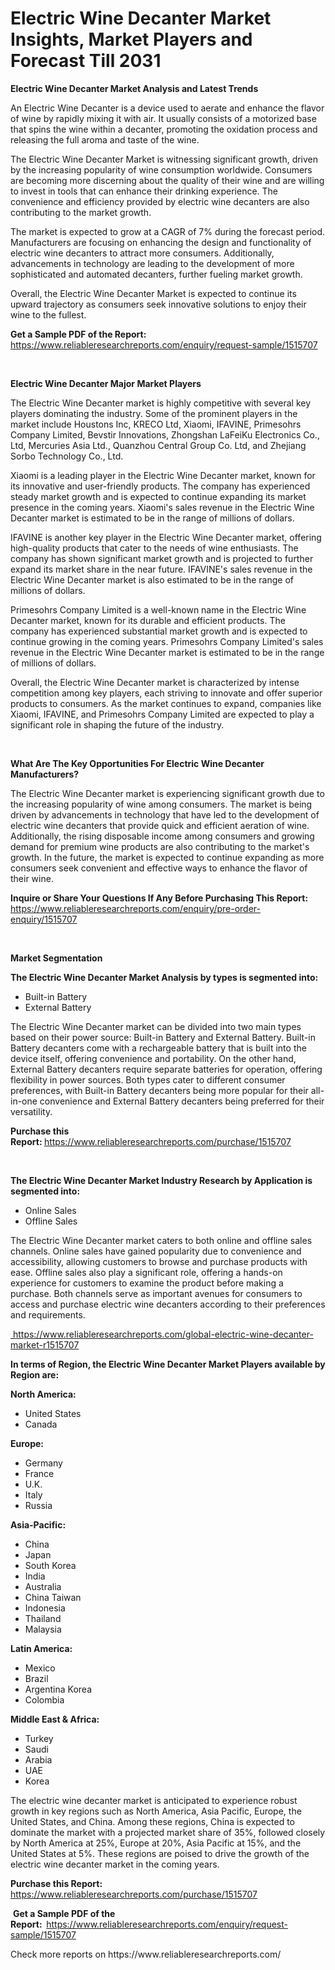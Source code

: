 <p><h1>Electric Wine Decanter Market Insights, Market Players and Forecast Till 2031</h1></p><p><strong>Electric Wine Decanter Market Analysis and Latest Trends</strong></p>
<p><p>An Electric Wine Decanter is a device used to aerate and enhance the flavor of wine by rapidly mixing it with air. It usually consists of a motorized base that spins the wine within a decanter, promoting the oxidation process and releasing the full aroma and taste of the wine.</p><p>The Electric Wine Decanter Market is witnessing significant growth, driven by the increasing popularity of wine consumption worldwide. Consumers are becoming more discerning about the quality of their wine and are willing to invest in tools that can enhance their drinking experience. The convenience and efficiency provided by electric wine decanters are also contributing to the market growth.</p><p>The market is expected to grow at a CAGR of 7% during the forecast period. Manufacturers are focusing on enhancing the design and functionality of electric wine decanters to attract more consumers. Additionally, advancements in technology are leading to the development of more sophisticated and automated decanters, further fueling market growth.</p><p>Overall, the Electric Wine Decanter Market is expected to continue its upward trajectory as consumers seek innovative solutions to enjoy their wine to the fullest.</p></p>
<p><strong>Get a Sample PDF of the Report:&nbsp;</strong> <a href="https://www.reliableresearchreports.com/enquiry/request-sample/1515707">https://www.reliableresearchreports.com/enquiry/request-sample/1515707</a></p>
<p>&nbsp;</p>
<p><strong>Electric Wine Decanter Major Market Players</strong></p>
<p><p>The Electric Wine Decanter market is highly competitive with several key players dominating the industry. Some of the prominent players in the market include Houstons Inc, KRECO Ltd, Xiaomi, IFAVINE, Primesohrs Company Limited, Bevstir Innovations, Zhongshan LaFeiKu Electronics Co., Ltd, Mercuries Asia Ltd., Quanzhou Central Group Co. Ltd, and Zhejiang Sorbo Technology Co., Ltd.</p><p>Xiaomi is a leading player in the Electric Wine Decanter market, known for its innovative and user-friendly products. The company has experienced steady market growth and is expected to continue expanding its market presence in the coming years. Xiaomi's sales revenue in the Electric Wine Decanter market is estimated to be in the range of millions of dollars.</p><p>IFAVINE is another key player in the Electric Wine Decanter market, offering high-quality products that cater to the needs of wine enthusiasts. The company has shown significant market growth and is projected to further expand its market share in the near future. IFAVINE's sales revenue in the Electric Wine Decanter market is also estimated to be in the range of millions of dollars.</p><p>Primesohrs Company Limited is a well-known name in the Electric Wine Decanter market, known for its durable and efficient products. The company has experienced substantial market growth and is expected to continue growing in the coming years. Primesohrs Company Limited's sales revenue in the Electric Wine Decanter market is estimated to be in the range of millions of dollars.</p><p>Overall, the Electric Wine Decanter market is characterized by intense competition among key players, each striving to innovate and offer superior products to consumers. As the market continues to expand, companies like Xiaomi, IFAVINE, and Primesohrs Company Limited are expected to play a significant role in shaping the future of the industry.</p></p>
<p>&nbsp;</p>
<p><strong>What Are The Key Opportunities For Electric Wine Decanter Manufacturers?</strong></p>
<p><p>The Electric Wine Decanter market is experiencing significant growth due to the increasing popularity of wine among consumers. The market is being driven by advancements in technology that have led to the development of electric wine decanters that provide quick and efficient aeration of wine. Additionally, the rising disposable income among consumers and growing demand for premium wine products are also contributing to the market's growth. In the future, the market is expected to continue expanding as more consumers seek convenient and effective ways to enhance the flavor of their wine.</p></p>
<p><strong>Inquire or Share Your Questions If Any Before Purchasing This Report:</strong> <a href="https://www.reliableresearchreports.com/enquiry/pre-order-enquiry/1515707">https://www.reliableresearchreports.com/enquiry/pre-order-enquiry/1515707</a></p>
<p>&nbsp;</p>
<p><strong>Market Segmentation</strong></p>
<p><strong>The Electric Wine Decanter Market Analysis by types is segmented into:</strong></p>
<p><ul><li>Built-in Battery</li><li>External Battery</li></ul></p>
<p><p>The Electric Wine Decanter market can be divided into two main types based on their power source: Built-in Battery and External Battery. Built-in Battery decanters come with a rechargeable battery that is built into the device itself, offering convenience and portability. On the other hand, External Battery decanters require separate batteries for operation, offering flexibility in power sources. Both types cater to different consumer preferences, with Built-in Battery decanters being more popular for their all-in-one convenience and External Battery decanters being preferred for their versatility.</p></p>
<p><strong>Purchase this Report:&nbsp;</strong><a href="https://www.reliableresearchreports.com/purchase/1515707">https://www.reliableresearchreports.com/purchase/1515707</a></p>
<p>&nbsp;</p>
<p><strong>The Electric Wine Decanter Market Industry Research by Application is segmented into:</strong></p>
<p><ul><li>Online Sales</li><li>Offline Sales</li></ul></p>
<p><p>The Electric Wine Decanter market caters to both online and offline sales channels. Online sales have gained popularity due to convenience and accessibility, allowing customers to browse and purchase products with ease. Offline sales also play a significant role, offering a hands-on experience for customers to examine the product before making a purchase. Both channels serve as important avenues for consumers to access and purchase electric wine decanters according to their preferences and requirements.</p></p>
<p><a href="https://www.reliableresearchreports.com/global-electric-wine-decanter-market-r1515707">&nbsp;https://www.reliableresearchreports.com/global-electric-wine-decanter-market-r1515707</a></p>
<p><strong>In terms of Region, the Electric Wine Decanter Market Players available by Region are:</strong></p>
<p>
    <p> <strong> North America: </strong>
        <ul>
            <li>United States</li>
            <li>Canada</li>
        </ul>
        </p> 
    <p> <strong> Europe: </strong>
        <ul>
            <li>Germany</li>
            <li>France</li>
            <li>U.K.</li>
            <li>Italy</li>
            <li>Russia</li>
        </ul>
        </p> 
    <p> <strong> Asia-Pacific: </strong>
        <ul>
            <li>China</li>
            <li>Japan</li>
            <li>South Korea</li>
            <li>India</li>
            <li>Australia</li>
            <li>China Taiwan</li>
            <li>Indonesia</li>
            <li>Thailand</li>
            <li>Malaysia</li>
        </ul>
        </p> 
    <p> <strong> Latin America: </strong>
        <ul>
            <li>Mexico</li>
            <li>Brazil</li>
            <li>Argentina Korea</li>
            <li>Colombia</li>
        </ul>
        </p> 
    <p> <strong> Middle East & Africa: </strong>
        <ul>
            <li>Turkey</li>
            <li>Saudi</li>
            <li>Arabia</li>
            <li>UAE</li>
            <li>Korea</li>
        </ul>
    </p>
    </p>
<p><p>The electric wine decanter market is anticipated to experience robust growth in key regions such as North America, Asia Pacific, Europe, the United States, and China. Among these regions, China is expected to dominate the market with a projected market share of 35%, followed closely by North America at 25%, Europe at 20%, Asia Pacific at 15%, and the United States at 5%. These regions are poised to drive the growth of the electric wine decanter market in the coming years.</p></p>
<p><strong>Purchase this Report: </strong><a href="https://www.reliableresearchreports.com/purchase/1515707">https://www.reliableresearchreports.com/purchase/1515707</a></p>
<p>&nbsp;<strong>Get a Sample PDF of the Report:&nbsp;&nbsp;</strong><a href="https://www.reliableresearchreports.com/enquiry/request-sample/1515707">https://www.reliableresearchreports.com/enquiry/request-sample/1515707</a></p>
<p><strong></strong></p>
<p>Check more reports on https://www.reliableresearchreports.com/</p>